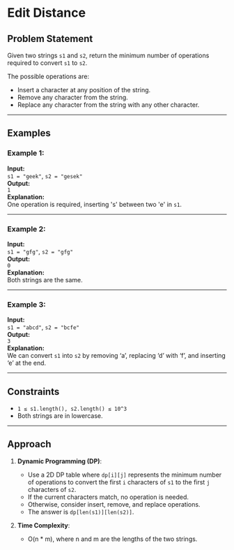 # Edit Distance

## Problem Statement
Given two strings `s1` and `s2`, return the minimum number of operations required to convert `s1` to `s2`.

The possible operations are:
- Insert a character at any position of the string.
- Remove any character from the string.
- Replace any character from the string with any other character.

---

## Examples

### Example 1:
**Input:**  
`s1 = "geek"`, `s2 = "gesek"`  
**Output:**  
`1`  
**Explanation:**  
One operation is required, inserting 's' between two 'e' in `s1`.

---

### Example 2:
**Input:**  
`s1 = "gfg"`, `s2 = "gfg"`  
**Output:**  
`0`  
**Explanation:**  
Both strings are the same.

---

### Example 3:
**Input:**  
`s1 = "abcd"`, `s2 = "bcfe"`  
**Output:**  
`3`  
**Explanation:**  
We can convert `s1` into `s2` by removing ‘a’, replacing ‘d’ with ‘f’, and inserting ‘e’ at the end.

---

## Constraints
- `1 ≤ s1.length(), s2.length() ≤ 10^3`
- Both strings are in lowercase.

---

## Approach

1. **Dynamic Programming (DP)**:
   - Use a 2D DP table where `dp[i][j]` represents the minimum number of operations to convert the first `i` characters of `s1` to the first `j` characters of `s2`.
   - If the current characters match, no operation is needed.
   - Otherwise, consider insert, remove, and replace operations.
   - The answer is `dp[len(s1)][len(s2)]`.

2. **Time Complexity**:
   - O(n * m), where n and m are the lengths of the two strings.
